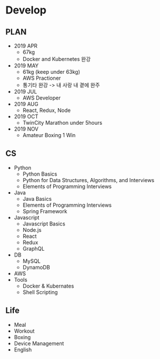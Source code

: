 # Develop

## PLAN
* 2019 APR
  * 67kg
  * Docker and Kubernetes 완강
* 2019 MAY
  * 61kg (keep under 63kg)
  * AWS Practioner
  * 통기타 완강 -> 내 사랑 내 곁에 완주
* 2019 JUL
  * AWS Developer
* 2019 AUG
  * React, Redux, Node
* 2019 OCT
  * TwinCity Marathon under 5hours
* 2019 NOV
  * Amateur Boxing 1 Win

## CS
* Python
  * Python Basics
  * Python for Data Structures, Algorithms, and Interviews
  * Elements of Programming Interviews
* Java
  * Java Basics
  * Elements of Programming Interviews
  * Spring Framework
* Javascript
  * Javascript Basics
  * Node.js
  * React
  * Redux
  * GraphQL
* DB
  * MySQL
  * DynamoDB
* AWS
* Tools
  * Docker & Kubernates
  * Shell Scripting
  
## Life
* Meal
* Workout
* Boxing
* Device Management
* English
